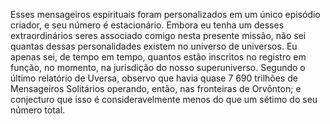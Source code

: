 ﻿Esses mensageiros espirituais foram personalizados em um único episódio criador, e seu número é estacionário. Embora eu tenha um desses extraordinários seres associado comigo nesta presente missão, não sei quantas dessas personalidades existem no universo de universos. Eu apenas sei, de tempo em tempo, quantos estão inscritos no registro em função, no momento, na jurisdição do nosso superuniverso. Segundo o último relatório de Uversa, observo que havia quase 7 690 trilhões de Mensageiros Solitários operando, então, nas fronteiras de Orvônton; e conjecturo que isso é consideravelmente menos do que um sétimo do seu número total.